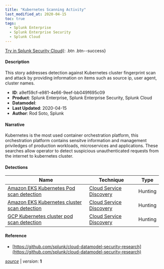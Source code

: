 ```yaml
---
title: "Kubernetes Scanning Activity"
last_modified_at: 2020-04-15
toc: true
tags:
  - Splunk Enterprise
  - Splunk Enterprise Security
  - Splunk Cloud
---
```


[Try in Splunk Security Cloud](https://www.splunk.com/en_us/cyber-security.html){: .btn .btn--success}

#### Description

This story addresses detection against Kubernetes cluster fingerprint scan and attack by providing information on items such as source ip, user agent, cluster names.

- **ID**: a9ef59cf-e981-4e66-9eef-bb049f695c09
- **Product**: Splunk Enterprise, Splunk Enterprise Security, Splunk Cloud
- **Datamodel**: 
- **Last Updated**: 2020-04-15
- **Author**: Rod Soto, Splunk

#### Narrative

Kubernetes is the most used container orchestration platform, this orchestration platform contains sensitve information and management priviledges of production workloads, microservices and applications. These searches allow operator to detect suspicious unauthenticated requests from the internet to kubernetes cluster.

#### Detections

| Name        | Technique   | Type         |
| ----------- | ----------- |--------------|
| [Amazon EKS Kubernetes Pod scan detection](/cloud/amazon_eks_kubernetes_pod_scan_detection/) | [Cloud Service Discovery](/tags/#cloud-service-discovery) | Hunting |
| [Amazon EKS Kubernetes cluster scan detection](/cloud/amazon_eks_kubernetes_cluster_scan_detection/) | [Cloud Service Discovery](/tags/#cloud-service-discovery) | Hunting |
| [GCP Kubernetes cluster pod scan detection](/cloud/gcp_kubernetes_cluster_pod_scan_detection/) | [Cloud Service Discovery](/tags/#cloud-service-discovery) | Hunting |

#### Reference

* [https://github.com/splunk/cloud-datamodel-security-research](https://github.com/splunk/cloud-datamodel-security-research)



[*source*](https://github.com/splunk/security_content/tree/develop/stories/kubernetes_scanning_activity.yml) \| *version*: **1**